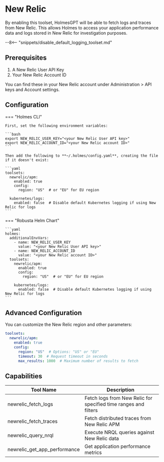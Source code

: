 # New Relic

By enabling this toolset, HolmesGPT will be able to fetch logs and traces from New Relic. This allows Holmes to access your application performance data and logs stored in New Relic for investigation purposes.

--8<-- "snippets/disable_default_logging_toolset.md"

## Prerequisites

1. A New Relic User API Key
2. Your New Relic Account ID

You can find these in your New Relic account under Administration > API keys and Account settings.

## Configuration

=== "Holmes CLI"

    First, set the following environment variables:

    ```bash
    export NEW_RELIC_USER_KEY="<your New Relic User API key>"
    export NEW_RELIC_ACCOUNT_ID="<your New Relic account ID>"
    ```

    Then add the following to **~/.holmes/config.yaml**, creating the file if it doesn't exist:

    ```yaml
    toolsets:
      newrelic/apm:
        enabled: true
        config:
          region: "US"  # or "EU" for EU region

      kubernetes/logs:
        enabled: false  # Disable default Kubernetes logging if using New Relic for logs
    ```

=== "Robusta Helm Chart"

    ```yaml
    holmes:
      additionalEnvVars:
        - name: NEW_RELIC_USER_KEY
          value: "<your New Relic User API key>"
        - name: NEW_RELIC_ACCOUNT_ID
          value: "<your New Relic account ID>"
      toolsets:
        newrelic/apm:
          enabled: true
          config:
            region: "US"  # or "EU" for EU region

        kubernetes/logs:
          enabled: false  # Disable default Kubernetes logging if using New Relic for logs
    ```

## Advanced Configuration

You can customize the New Relic region and other parameters:

```yaml
toolsets:
  newrelic/apm:
    enabled: true
    config:
      region: "US"  # Options: "US" or "EU"
      timeout: 30  # Request timeout in seconds
      max_results: 1000  # Maximum number of results to fetch
```

## Capabilities

| Tool Name | Description |
|-----------|-------------|
| newrelic_fetch_logs | Fetch logs from New Relic for specified time ranges and filters |
| newrelic_fetch_traces | Fetch distributed traces from New Relic APM |
| newrelic_query_nrql | Execute NRQL queries against New Relic data |
| newrelic_get_app_performance | Get application performance metrics |
